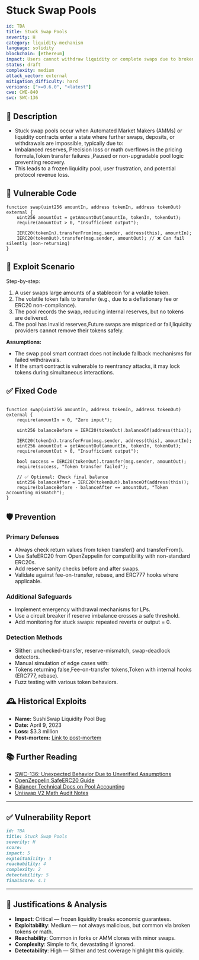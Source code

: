 # Stuck Swap Pools 

```YAML 
id: TBA
title: Stuck Swap Pools 
severity: H
category: liquidity-mechanism
language: solidity
blockchain: [ethereum]
impact: Users cannot withdraw liquidity or complete swaps due to broken pool state
status: draft
complexity: medium
attack_vector: external
mitigation_difficulty: hard
versions: [">=0.6.0", "<latest"]
cwe: CWE-840
swc: SWC-136
```

## 📝 Description

- Stuck swap pools occur when Automated Market Makers (AMMs) or liquidity contracts enter a state where further swaps, deposits, or withdrawals are impossible, typically due to:
- Imbalanced reserves, Precision loss or math overflows in the pricing formula,Token transfer failures ,Paused or non-upgradable pool logic preventing recovery.
- This leads to a frozen liquidity pool, user frustration, and potential protocol revenue loss.

## 🚨 Vulnerable Code

```solidity
function swap(uint256 amountIn, address tokenIn, address tokenOut) external {
    uint256 amountOut = getAmountOut(amountIn, tokenIn, tokenOut);
    require(amountOut > 0, "Insufficient output");

    IERC20(tokenIn).transferFrom(msg.sender, address(this), amountIn);
    IERC20(tokenOut).transfer(msg.sender, amountOut); // ❌ Can fail silently (non-returning)
}
```

## 🧪 Exploit Scenario

Step-by-step:

1. A user swaps large amounts of a stablecoin for a volatile token.
2. The volatile token fails to transfer (e.g., due to a deflationary fee or ERC20 non-compliance).
3. The pool records the swap, reducing internal reserves, but no tokens are delivered.
4. The pool has invalid reserves,Future swaps are mispriced or fail,liquidity providers cannot remove their tokens safely.

**Assumptions:**

- The swap pool smart contract does not include fallback mechanisms for failed withdrawals.
- If the smart contract is vulnerable to reentrancy attacks, it may lock tokens during simultaneous interactions.

## ✅ Fixed Code

```solidity

function swap(uint256 amountIn, address tokenIn, address tokenOut) external {
    require(amountIn > 0, "Zero input");

    uint256 balanceBefore = IERC20(tokenOut).balanceOf(address(this));

    IERC20(tokenIn).transferFrom(msg.sender, address(this), amountIn);
    uint256 amountOut = getAmountOut(amountIn, tokenIn, tokenOut);
    require(amountOut > 0, "Insufficient output");

    bool success = IERC20(tokenOut).transfer(msg.sender, amountOut);
    require(success, "Token transfer failed");

    // ✅ Optional: Check final balance
    uint256 balanceAfter = IERC20(tokenOut).balanceOf(address(this));
    require(balanceBefore - balanceAfter == amountOut, "Token accounting mismatch");
}
```

## 🛡️ Prevention

### Primary Defenses

- Always check return values from token transfer() and transferFrom().
- Use SafeERC20 from OpenZeppelin for compatibility with non-standard ERC20s.
- Add reserve sanity checks before and after swaps.
- Validate against fee-on-transfer, rebase, and ERC777 hooks where applicable.

### Additional Safeguards

- Implement emergency withdrawal mechanisms for LPs.
- Use a circuit breaker if reserve imbalance crosses a safe threshold.
- Add monitoring for stuck swaps: repeated reverts or output = 0.

### Detection Methods

- Slither: unchecked-transfer, reserve-mismatch, swap-deadlock detectors.
- Manual simulation of edge cases with:
- Tokens returning false,Fee-on-transfer tokens,Token with internal hooks (ERC777, rebase).
- Fuzz testing with various token behaviors.

## 🕰️ Historical Exploits

- **Name:** SushiSwap Liquidity Pool Bug 
- **Date:** April 9, 2023 
- **Loss:** $3.3 million 
- **Post-mortem:** [Link to post-mortem](https://www.certik.com/resources/blog/post-mortem-sushiswap)

## 📚 Further Reading

- [SWC-136: Unexpected Behavior Due to Unverified Assumptions](https://swcregistry.io/docs/SWC-136) 
- [OpenZeppelin SafeERC20 Guide](https://docs.openzeppelin.com/contracts/4.x/api/token/erc20#SafeERC20) 
- [Balancer Technical Docs on Pool Accounting](https://docs.balancer.fi/)
- [Uniswap V2 Math Audit Notes](https://uniswap.org) 

----

## ✅ Vulnerability Report

```markdown
id: TBA
title: Stuck Swap Pools 
severity: H
score:
impact: 5         
exploitability: 3 
reachability: 4   
complexity: 2     
detectability: 5  
finalScore: 4.1
```

---

## 📄 Justifications & Analysis

- **Impact**: Critical — frozen liquidity breaks economic guarantees.
- **Exploitability**: Medium — not always malicious, but common via broken tokens or math.
- **Reachability**: Common in forks or AMM clones with minor swaps.
- **Complexity**: Simple to fix, devastating if ignored.
- **Detectability**: High — Slither and test coverage highlight this quickly.